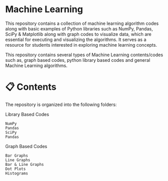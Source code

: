 # Machine Learning
This repository contains a collection of machine learning algorithm codes along with basic examples of Python libraries such as NumPy, Pandas, SciPy & Matplotlib along with graph codes to visualize data, which are essential for executing and visualizing the algorithms. It serves as a resource for students interested in exploring machine learning concepts.

This repository contains several types of Machine Learning contents/codes such as, graph based codes, python library based codes and general Machine Learning algorithms.

# 📋 Contents
The repository is organized into the following folders:

Library Based Codes

    NumPy
    Pandas
    SciPy
    Pandas

Graph Based Codes

    Bar Graphs
    Line Graphs
    Bar & Line Graphs
    Dot Plots
    Histograms
